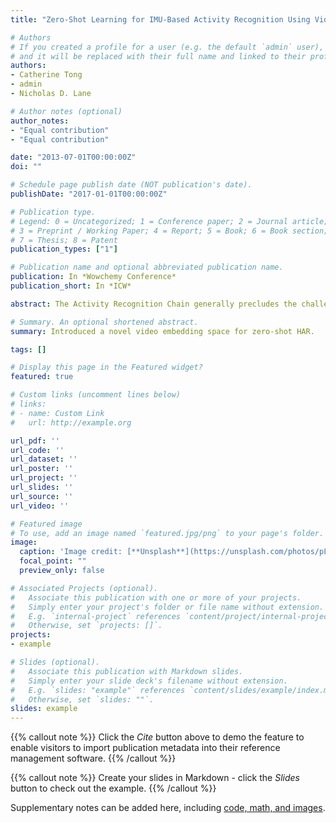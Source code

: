 ```yaml
---
title: "Zero-Shot Learning for IMU-Based Activity Recognition Using Video Embeddings"

# Authors
# If you created a profile for a user (e.g. the default `admin` user), write the username (folder name) here 
# and it will be replaced with their full name and linked to their profile.
authors:
- Catherine Tong
- admin
- Nicholas D. Lane

# Author notes (optional)
author_notes:
- "Equal contribution"
- "Equal contribution"

date: "2013-07-01T00:00:00Z"
doi: ""

# Schedule page publish date (NOT publication's date).
publishDate: "2017-01-01T00:00:00Z"

# Publication type.
# Legend: 0 = Uncategorized; 1 = Conference paper; 2 = Journal article;
# 3 = Preprint / Working Paper; 4 = Report; 5 = Book; 6 = Book section;
# 7 = Thesis; 8 = Patent
publication_types: ["1"]

# Publication name and optional abbreviated publication name.
publication: In *Wowchemy Conference*
publication_short: In *ICW*

abstract: The Activity Recognition Chain generally precludes the challenging scenario of recognizing new activities that were unseen during training, despite this scenario being a practical and common one as users perform diverse activities at test time. A few prior works have adopted zero-shot learning methods for IMU-based activity recognition, which work by relating seen and unseen classes through an auxiliary semantic space. However, these methods usually rely heavily on a hand-crafted attribute space which is costly to define, or a learnt semantic space based on word embedding, which lacks motion-related information crucial for distinguishing IMU features. Instead, we propose a strategy to exploit videos of human activities to construct an informative semantic space. With our approach, knowledge from state-of-the-art video action recognition models is encoded into video embeddings to relate seen and unseen activity classes. Experiments on three public datasets find that our approach outperforms other learnt semantic spaces, with an additional desirable feature of scalability, as recognition performance is seen to scale with the amount of data used. More generally, our results indicate that exploiting information from the video domain for IMU-based tasks is a promising direction, with tangible returns in a zero-shot learning scenario.

# Summary. An optional shortened abstract.
summary: Introduced a novel video embedding space for zero-shot HAR.

tags: []

# Display this page in the Featured widget?
featured: true

# Custom links (uncomment lines below)
# links:
# - name: Custom Link
#   url: http://example.org

url_pdf: ''
url_code: ''
url_dataset: ''
url_poster: ''
url_project: ''
url_slides: ''
url_source: ''
url_video: ''

# Featured image
# To use, add an image named `featured.jpg/png` to your page's folder. 
image:
  caption: 'Image credit: [**Unsplash**](https://unsplash.com/photos/pLCdAaMFLTE)'
  focal_point: ""
  preview_only: false

# Associated Projects (optional).
#   Associate this publication with one or more of your projects.
#   Simply enter your project's folder or file name without extension.
#   E.g. `internal-project` references `content/project/internal-project/index.md`.
#   Otherwise, set `projects: []`.
projects:
- example

# Slides (optional).
#   Associate this publication with Markdown slides.
#   Simply enter your slide deck's filename without extension.
#   E.g. `slides: "example"` references `content/slides/example/index.md`.
#   Otherwise, set `slides: ""`.
slides: example
---
```


{{% callout note %}}
Click the *Cite* button above to demo the feature to enable visitors to import publication metadata into their reference management software.
{{% /callout %}}

{{% callout note %}}
Create your slides in Markdown - click the *Slides* button to check out the example.
{{% /callout %}}

Supplementary notes can be added here, including [code, math, and images](https://wowchemy.com/docs/writing-markdown-latex/).
